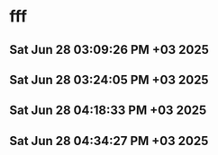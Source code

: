 # fff
## Sat Jun 28 03:09:26 PM +03 2025
## Sat Jun 28 03:24:05 PM +03 2025
## Sat Jun 28 04:18:33 PM +03 2025
## Sat Jun 28 04:34:27 PM +03 2025



